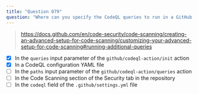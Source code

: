 ```yaml
---
title: "Question 079"
question: "Where can you specify the CodeQL queries to run in a GitHub Actions workflow? (Choose two.)"
---
```


> https://docs.github.com/en/code-security/code-scanning/creating-an-advanced-setup-for-code-scanning/customizing-your-advanced-setup-for-code-scanning#running-additional-queries
- [x] In the `queries` input parameter of the `github/codeql-action/init` action
- [x] In a CodeQL configuration YAML file
- [ ] In the `paths` input parameter of the `github/codeql-action/queries` action
- [ ] In the Code Scanning section of the Security tab in the repository
- [ ] In the `codeql` field of the `.github/settings.yml` file
